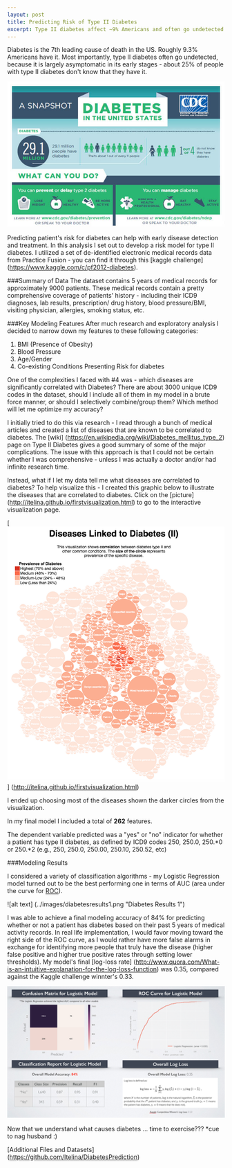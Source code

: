 ```yaml
---
layout: post
title: Predicting Risk of Type II Diabetes
excerpt: Type II diabetes affect ~9% Americans and often go undetected in early stages. Can we use EMR data to help with early disease detection? On using classification algorithms to predict an individual's risk for Diabetes -
---
```


Diabetes is the 7th leading cause of death in the US. Roughly 9.3% Americans have it. Most importantly, type II diabetes often go undetected, because it is largely asymptomatic in its early stages - about 25% of people with type II diabetes don't know that they have it. 

![alt text](../images/diabetesinfographic.jpg "Diabetes Summary")

Predicting patient's risk for diabetes can help with early disease detection and treatment. In this analysis I set out to develop a risk model for type II diabetes. I utilized a set of de-identified electronic medical records data from Practice Fusion - you can find it through this [kaggle challenge] (https://www.kaggle.com/c/pf2012-diabetes). 

###Summary of Data 
The dataset contains 5 years of medical records for approximately 9000 patients. These medical records contain a pretty comprehensive coverage of patients' history - including their ICD9 diagnoses, lab results, prescription/ drug history, blood pressure/BMI, visiting physician, allergies, smoking status, etc.

###Key Modeling Features
After much research and exploratory analysis I decided to narrow down my features to these following categories:

1. BMI (Presence of Obesity)
2. Blood Pressure 
3. Age/Gender
4. Co-existing Conditions Presenting Risk for diabetes

One of the complexities I faced with #4 was - which diseases are significantly correlated with Diabetes? There are about 3000 unique ICD9 codes in the dataset, should I include all of them in my model in a brute force manner, or should I selectively combine/group them? Which method will let me optimize my accuracy?

I initially tried to do this via research - I read through a bunch of medical articles and created a list of diseases that are known to be correlated to diabetes. The [wiki] (https://en.wikipedia.org/wiki/Diabetes_mellitus_type_2) page on Type II Diabetes gives a good summary of some of the major complications. The issue with this approach is that I could not be certain whether I was comprehensive - unless I was actually a doctor and/or had infinite research time.

Instead, what if I let my data tell me what diseases are correlated to diabetes? To help visualize this - I created this graphic below to illustrate the diseases that are correlated to diabetes. Click on the [picture] (http://itelina.github.io/firstvisualization.html) to go to the interactive visualization page.

[![alt text](../images/diabetesvisthumb.png "Diabetes Visualization")] (http://itelina.github.io/firstvisualization.html)

I ended up choosing most of the diseases shown the darker circles from the visualization.

In my final model I included a total of **262** features. 

The dependent variable predicted was a "yes" or "no" indicator for whether a patient has type II diabetes, as defined by ICD9 codes 250, 250.0, 250.*0 or 250.*2 (e.g., 250, 250.0, 250.00, 250.10, 250.52, etc)

###Modeling Results

I considered a variety of classification algorithms - my Logistic Regression model turned out to be the best performing one in terms of AUC (area under the curve for [ROC](https://en.wikipedia.org/wiki/Receiver_operating_characteristic)). 

![alt text] (../images/diabetesresults1.png "Diabetes Results 1")

I was able to achieve a final modeling accuracy of 84% for predicting whether or not a patient has diabetes based on their past 5 years of medical activity records. In real life implementation, I would favor moving toward the right side of the ROC curve, as I would rather have more false alarms in exchange for identifying more people that truly have the disease (higher false positive and higher true positive rates through setting lower thresholds). My model's final [log-loss rate] (http://www.quora.com/What-is-an-intuitive-explanation-for-the-log-loss-function) was 0.35, compared against the Kaggle challenge winnter's 0.33.

![alt text](../images/diabetesresults2.png "Diabetes Results 2")

Now that we understand what causes diabetes ... time to exercise??? *cue to nag husband :)

[Additional Files and Datasets] (https://github.com/Itelina/DiabetesPrediction)
